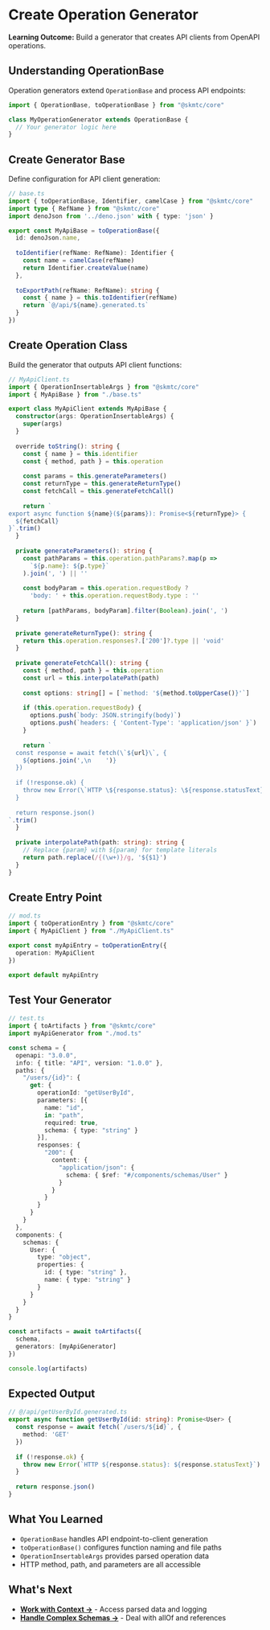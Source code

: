 # Create Operation Generator

**Learning Outcome:** Build a generator that creates API clients from OpenAPI operations.

## Understanding OperationBase

Operation generators extend `OperationBase` and process API endpoints:

```typescript
import { OperationBase, toOperationBase } from "@skmtc/core"

class MyOperationGenerator extends OperationBase {
  // Your generator logic here
}
```

## Create Generator Base

Define configuration for API client generation:

```typescript
// base.ts
import { toOperationBase, Identifier, camelCase } from "@skmtc/core"
import type { RefName } from "@skmtc/core"
import denoJson from '../deno.json' with { type: 'json' }

export const MyApiBase = toOperationBase({
  id: denoJson.name,
  
  toIdentifier(refName: RefName): Identifier {
    const name = camelCase(refName)
    return Identifier.createValue(name)
  },
  
  toExportPath(refName: RefName): string {
    const { name } = this.toIdentifier(refName)
    return `@/api/${name}.generated.ts`
  }
})
```

## Create Operation Class

Build the generator that outputs API client functions:

```typescript
// MyApiClient.ts
import { OperationInsertableArgs } from "@skmtc/core"
import { MyApiBase } from "./base.ts"

export class MyApiClient extends MyApiBase {
  constructor(args: OperationInsertableArgs) {
    super(args)
  }
  
  override toString(): string {
    const { name } = this.identifier
    const { method, path } = this.operation
    
    const params = this.generateParameters()
    const returnType = this.generateReturnType()
    const fetchCall = this.generateFetchCall()
    
    return `
export async function ${name}(${params}): Promise<${returnType}> {
  ${fetchCall}
}`.trim()
  }
  
  private generateParameters(): string {
    const pathParams = this.operation.pathParams?.map(p => 
      `${p.name}: ${p.type}`
    ).join(', ') || ''
    
    const bodyParam = this.operation.requestBody ? 
      'body: ' + this.operation.requestBody.type : ''
    
    return [pathParams, bodyParam].filter(Boolean).join(', ')
  }
  
  private generateReturnType(): string {
    return this.operation.responses?.['200']?.type || 'void'
  }
  
  private generateFetchCall(): string {
    const { method, path } = this.operation
    const url = this.interpolatePath(path)
    
    const options: string[] = [`method: '${method.toUpperCase()}'`]
    
    if (this.operation.requestBody) {
      options.push(`body: JSON.stringify(body)`)
      options.push(`headers: { 'Content-Type': 'application/json' }`)
    }
    
    return `
  const response = await fetch(\`${url}\`, {
    ${options.join(',\n    ')}
  })
  
  if (!response.ok) {
    throw new Error(\`HTTP \${response.status}: \${response.statusText}\`)
  }
  
  return response.json()
`.trim()
  }
  
  private interpolatePath(path: string): string {
    // Replace {param} with ${param} for template literals
    return path.replace(/{(\w+)}/g, '${$1}')
  }
}
```

## Create Entry Point

```typescript
// mod.ts
import { toOperationEntry } from "@skmtc/core"
import { MyApiClient } from "./MyApiClient.ts"

export const myApiEntry = toOperationEntry({
  operation: MyApiClient
})

export default myApiEntry
```

## Test Your Generator

```typescript
// test.ts
import { toArtifacts } from "@skmtc/core"
import myApiGenerator from "./mod.ts"

const schema = {
  openapi: "3.0.0",
  info: { title: "API", version: "1.0.0" },
  paths: {
    "/users/{id}": {
      get: {
        operationId: "getUserById",
        parameters: [{
          name: "id",
          in: "path",
          required: true,
          schema: { type: "string" }
        }],
        responses: {
          "200": {
            content: {
              "application/json": {
                schema: { $ref: "#/components/schemas/User" }
              }
            }
          }
        }
      }
    }
  },
  components: {
    schemas: {
      User: {
        type: "object",
        properties: {
          id: { type: "string" },
          name: { type: "string" }
        }
      }
    }
  }
}

const artifacts = await toArtifacts({
  schema,
  generators: [myApiGenerator]
})

console.log(artifacts)
```

## Expected Output

```typescript
// @/api/getUserById.generated.ts
export async function getUserById(id: string): Promise<User> {
  const response = await fetch(`/users/${id}`, {
    method: 'GET'
  })
  
  if (!response.ok) {
    throw new Error(`HTTP ${response.status}: ${response.statusText}`)
  }
  
  return response.json()
}
```

## What You Learned

- `OperationBase` handles API endpoint-to-client generation
- `toOperationBase()` configures function naming and file paths
- `OperationInsertableArgs` provides parsed operation data
- HTTP method, path, and parameters are all accessible

## What's Next

- **[Work with Context →](work-with-context.md)** - Access parsed data and logging
- **[Handle Complex Schemas →](handle-complex-schemas.md)** - Deal with allOf and references